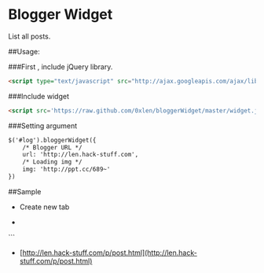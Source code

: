 Blogger Widget
=============
List all posts.

##Usage:

###First , include jQuery library.

```html
<script type="text/javascript" src="http://ajax.googleapis.com/ajax/libs/jquery/1.7.2/jquery.min.js"></script>
```

###Include widget
```html
<script src='https://raw.github.com/0xlen/bloggerWidget/master/widget.js'></script>
```

###Setting argument
```html
$('#log').bloggerWidget({
	/* Blogger URL */
	url: 'http://len.hack-stuff.com',
	/* Loading img */
	img: 'http://ppt.cc/689~'
})
```

##Sample
* Create new tab

* ```html
<style>
    #log li ul{
        max-height: 300px;
        overflow: auto;
    }
</style>
<script type="text/javascript" src="http://ajax.googleapis.com/ajax/libs/jquery/1.7.2/jquery.min.js"></script>
<script src='https://raw.github.com/0xlen/bloggerWidget/master/widget.js'></script>
<script>
$(function(){
    $('#log').bloggerWidget({
        url: 'http://len.hack-stuff.com',
        img: 'http://ppt.cc/689~'
     })
});
</script>
<ul id="log"></ul>
   ```

* [http://len.hack-stuff.com/p/post.html](http://len.hack-stuff.com/p/post.html)

